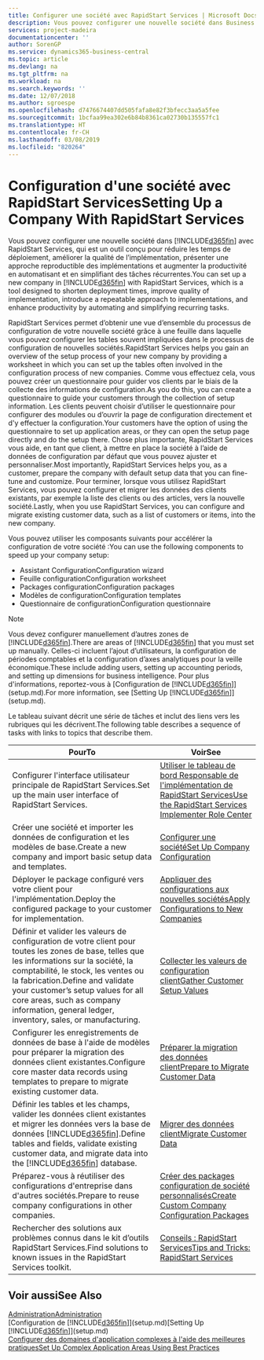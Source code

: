 ```yaml
---
title: Configurer une société avec RapidStart Services | Microsoft Docs
description: Vous pouvez configurer une nouvelle société dans Business Central avec RapidStart Services, qui est un outil conçu pour réduire les temps de déploiement, améliorer la qualité de l’implémentation, présenter une approche reproductible des implémentations et augmenter la productivité en automatisant et en simplifiant des tâches récurrentes.
services: project-madeira
documentationcenter: ''
author: SorenGP
ms.service: dynamics365-business-central
ms.topic: article
ms.devlang: na
ms.tgt_pltfrm: na
ms.workload: na
ms.search.keywords: ''
ms.date: 12/07/2018
ms.author: sgroespe
ms.openlocfilehash: d7476674407dd505fafa8e82f3bfecc3aa5a5fee
ms.sourcegitcommit: 1bcfaa99ea302e6b84b8361ca02730b135557fc1
ms.translationtype: HT
ms.contentlocale: fr-CH
ms.lasthandoff: 03/08/2019
ms.locfileid: "820264"
---
```

# <a name="setting-up-a-company-with-rapidstart-services"></a><span data-ttu-id="9a5f2-103">Configuration d'une société avec RapidStart Services</span><span class="sxs-lookup"><span data-stu-id="9a5f2-103">Setting Up a Company With RapidStart Services</span></span>
<span data-ttu-id="9a5f2-104">Vous pouvez configurer une nouvelle société dans [!INCLUDE[d365fin](includes/d365fin_md.md)] avec RapidStart Services, qui est un outil conçu pour réduire les temps de déploiement, améliorer la qualité de l’implémentation, présenter une approche reproductible des implémentations et augmenter la productivité en automatisant et en simplifiant des tâches récurrentes.</span><span class="sxs-lookup"><span data-stu-id="9a5f2-104">You can set up a new company in [!INCLUDE[d365fin](includes/d365fin_md.md)] with RapidStart Services, which is a tool designed to shorten deployment times, improve quality of implementation, introduce a repeatable approach to implementations, and enhance productivity by automating and simplifying recurring tasks.</span></span>  

<span data-ttu-id="9a5f2-105">RapidStart Services permet d’obtenir une vue d’ensemble du processus de configuration de votre nouvelle société grâce à une feuille dans laquelle vous pouvez configurer les tables souvent impliquées dans le processus de configuration de nouvelles sociétés.</span><span class="sxs-lookup"><span data-stu-id="9a5f2-105">RapidStart Services helps you gain an overview of the setup process of your new company by providing a worksheet in which you can set up the tables often involved in the configuration process of new companies.</span></span> <span data-ttu-id="9a5f2-106">Comme vous effectuez cela, vous pouvez créer un questionnaire pour guider vos clients par le biais de la collecte des informations de configuration.</span><span class="sxs-lookup"><span data-stu-id="9a5f2-106">As you do this, you can create a questionnaire to guide your customers through the collection of setup information.</span></span> <span data-ttu-id="9a5f2-107">Les clients peuvent choisir d’utiliser le questionnaire pour configurer des modules ou d’ouvrir la page de configuration directement et d'y effectuer la configuration.</span><span class="sxs-lookup"><span data-stu-id="9a5f2-107">Your customers have the option of using the questionnaire to set up application areas, or they can open the setup page directly and do the setup there.</span></span> <span data-ttu-id="9a5f2-108">Chose plus importante, RapidStart Services vous aide, en tant que client, à mettre en place la société à l’aide de données de configuration par défaut que vous pouvez ajuster et personnaliser.</span><span class="sxs-lookup"><span data-stu-id="9a5f2-108">Most importantly, RapidStart Services helps you, as a customer, prepare the company with default setup data that you can fine-tune and customize.</span></span> <span data-ttu-id="9a5f2-109">Pour terminer, lorsque vous utilisez RapidStart Services, vous pouvez configurer et migrer les données des clients existants, par exemple la liste des clients ou des articles, vers la nouvelle société.</span><span class="sxs-lookup"><span data-stu-id="9a5f2-109">Lastly, when you use RapidStart Services, you can configure and migrate existing customer data, such as a list of customers or items, into the new company.</span></span>

<span data-ttu-id="9a5f2-110">Vous pouvez utiliser les composants suivants pour accélérer la configuration de votre société :</span><span class="sxs-lookup"><span data-stu-id="9a5f2-110">You can use the following components to speed up your company setup:</span></span>  

-   <span data-ttu-id="9a5f2-111">Assistant Configuration</span><span class="sxs-lookup"><span data-stu-id="9a5f2-111">Configuration wizard</span></span>  
-   <span data-ttu-id="9a5f2-112">Feuille configuration</span><span class="sxs-lookup"><span data-stu-id="9a5f2-112">Configuration worksheet</span></span>  
-   <span data-ttu-id="9a5f2-113">Packages configuration</span><span class="sxs-lookup"><span data-stu-id="9a5f2-113">Configuration packages</span></span>  
-   <span data-ttu-id="9a5f2-114">Modèles de configuration</span><span class="sxs-lookup"><span data-stu-id="9a5f2-114">Configuration templates</span></span>  
-   <span data-ttu-id="9a5f2-115">Questionnaire de configuration</span><span class="sxs-lookup"><span data-stu-id="9a5f2-115">Configuration questionnaire</span></span>  

> [!Note]  
>  <span data-ttu-id="9a5f2-116">Vous devez configurer manuellement d’autres zones de [!INCLUDE[d365fin](includes/d365fin_md.md)].</span><span class="sxs-lookup"><span data-stu-id="9a5f2-116">There are areas of [!INCLUDE[d365fin](includes/d365fin_md.md)] that you must set up manually.</span></span> <span data-ttu-id="9a5f2-117">Celles-ci incluent l’ajout d’utilisateurs, la configuration de périodes comptables et la configuration d’axes analytiques pour la veille économique.</span><span class="sxs-lookup"><span data-stu-id="9a5f2-117">These include adding users, setting up accounting periods, and setting up dimensions for business intelligence.</span></span> <span data-ttu-id="9a5f2-118">Pour plus d'informations, reportez-vous à [Configuration de [!INCLUDE[d365fin](includes/d365fin_md.md)]](setup.md).</span><span class="sxs-lookup"><span data-stu-id="9a5f2-118">For more information, see [Setting Up [!INCLUDE[d365fin](includes/d365fin_md.md)]](setup.md).</span></span>

 <span data-ttu-id="9a5f2-119">Le tableau suivant décrit une série de tâches et inclut des liens vers les rubriques qui les décrivent.</span><span class="sxs-lookup"><span data-stu-id="9a5f2-119">The following table describes a sequence of tasks with links to topics that describe them.</span></span>

|<span data-ttu-id="9a5f2-120">**Pour**</span><span class="sxs-lookup"><span data-stu-id="9a5f2-120">**To**</span></span>|<span data-ttu-id="9a5f2-121">**Voir**</span><span class="sxs-lookup"><span data-stu-id="9a5f2-121">**See**</span></span>|  
|------------|-------------|  
|<span data-ttu-id="9a5f2-122">Configurer l'interface utilisateur principale de RapidStart Services.</span><span class="sxs-lookup"><span data-stu-id="9a5f2-122">Set up the main user interface of RapidStart Services.</span></span>|[<span data-ttu-id="9a5f2-123">Utiliser le tableau de bord Responsable de l'implémentation de RapidStart Services</span><span class="sxs-lookup"><span data-stu-id="9a5f2-123">Use the RapidStart Services Implementer Role Center</span></span>](admin-how-to-use-the-rapidstart-services-role-center-to-track-progress.md)|  
|<span data-ttu-id="9a5f2-124">Créer une société et importer les données de configuration et les modèles de base.</span><span class="sxs-lookup"><span data-stu-id="9a5f2-124">Create a new company and import basic setup data and templates.</span></span>|[<span data-ttu-id="9a5f2-125">Configurer une société</span><span class="sxs-lookup"><span data-stu-id="9a5f2-125">Set Up Company Configuration</span></span>](admin-set-up-company-configuration.md)|  
|<span data-ttu-id="9a5f2-126">Déployer le package configuré vers votre client pour l'implémentation.</span><span class="sxs-lookup"><span data-stu-id="9a5f2-126">Deploy the configured package to your customer for implementation.</span></span>|[<span data-ttu-id="9a5f2-127">Appliquer des configurations aux nouvelles sociétés</span><span class="sxs-lookup"><span data-stu-id="9a5f2-127">Apply Configurations to New Companies</span></span>](admin-apply-configuration-to-new-companies.md)|
|<span data-ttu-id="9a5f2-128">Définir et valider les valeurs de configuration de votre client pour toutes les zones de base, telles que les informations sur la société, la comptabilité, le stock, les ventes ou la fabrication.</span><span class="sxs-lookup"><span data-stu-id="9a5f2-128">Define and validate your customer’s setup values for all core areas, such as company information, general ledger, inventory, sales, or manufacturing.</span></span>|[<span data-ttu-id="9a5f2-129">Collecter les valeurs de configuration client</span><span class="sxs-lookup"><span data-stu-id="9a5f2-129">Gather Customer Setup Values</span></span>](admin-gather-customer-setup-values.md)|  
|<span data-ttu-id="9a5f2-130">Configurer les enregistrements de données de base à l'aide de modèles pour préparer la migration des données client existantes.</span><span class="sxs-lookup"><span data-stu-id="9a5f2-130">Configure core master data records using templates to prepare to migrate existing customer data.</span></span>|[<span data-ttu-id="9a5f2-131">Préparer la migration des données client</span><span class="sxs-lookup"><span data-stu-id="9a5f2-131">Prepare to Migrate Customer Data</span></span>](admin-use-templates-to-prepare-customer-data-for-migration.md)|  
|<span data-ttu-id="9a5f2-132">Définir les tables et les champs, valider les données client existantes et migrer les données vers la base de données [!INCLUDE[d365fin](includes/d365fin_md.md)].</span><span class="sxs-lookup"><span data-stu-id="9a5f2-132">Define tables and fields, validate existing customer data, and migrate data into the [!INCLUDE[d365fin](includes/d365fin_md.md)] database.</span></span>|[<span data-ttu-id="9a5f2-133">Migrer des données client</span><span class="sxs-lookup"><span data-stu-id="9a5f2-133">Migrate Customer Data</span></span>](admin-migrate-customer-data.md)|
|<span data-ttu-id="9a5f2-134">Préparez-vous à réutiliser des configurations d'entreprise dans d'autres sociétés.</span><span class="sxs-lookup"><span data-stu-id="9a5f2-134">Prepare to reuse company configurations in other companies.</span></span>|[<span data-ttu-id="9a5f2-135">Créer des packages configuration de société personnalisés</span><span class="sxs-lookup"><span data-stu-id="9a5f2-135">Create Custom Company Configuration Packages</span></span>](admin-how-to-create-custom-company-configuration-packages.md)|
|<span data-ttu-id="9a5f2-136">Rechercher des solutions aux problèmes connus dans le kit d’outils RapidStart Services.</span><span class="sxs-lookup"><span data-stu-id="9a5f2-136">Find solutions to known issues in the RapidStart Services toolkit.</span></span>|[<span data-ttu-id="9a5f2-137">Conseils : RapidStart Services</span><span class="sxs-lookup"><span data-stu-id="9a5f2-137">Tips and Tricks: RapidStart Services</span></span>](admin-tips-and-tricks-rapidstart-services.md)|  

## <a name="see-also"></a><span data-ttu-id="9a5f2-138">Voir aussi</span><span class="sxs-lookup"><span data-stu-id="9a5f2-138">See Also</span></span>  
[<span data-ttu-id="9a5f2-139">Administration</span><span class="sxs-lookup"><span data-stu-id="9a5f2-139">Administration</span></span>](admin-setup-and-administration.md)  
<span data-ttu-id="9a5f2-140">[Configuration de [!INCLUDE[d365fin](includes/d365fin_md.md)]](setup.md)</span><span class="sxs-lookup"><span data-stu-id="9a5f2-140">[Setting Up [!INCLUDE[d365fin](includes/d365fin_md.md)]](setup.md)</span></span>  
[<span data-ttu-id="9a5f2-141">Configurer des domaines d'application complexes à l'aide des meilleures pratiques</span><span class="sxs-lookup"><span data-stu-id="9a5f2-141">Set Up Complex Application Areas Using Best Practices</span></span>](set-up-complex-application-areas-using-best-practices.md)   
